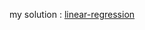 my solution : [linear-regression ](https://github.com/mrobeidat/linear-regression/blob/main/linear-regression.ipynb)